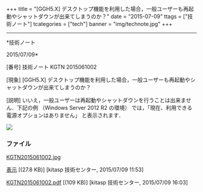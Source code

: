 ﻿+++
title = "[GGH5.X] デスクトップ機能を利用した場合，一般ユーザーも再起動やシャットダウンが出来てしまうのか？"
date = "2015-07-09"
ttags = ["技術ノート"]
tcategories = ["tech"]
banner = "img/technote.jpg"
+++

-----------------------------------------------------------------------------------------------------------------------------

*技術ノート

2015/07/09*


[番号]
技術ノート KGTN 2015061002

[現象]
[GGH5.X]
デスクトップ機能を利用した場合，一般ユーザーも再起動やシャットダウンが出来てしまうのか？

[説明]
いいえ，一般ユーザーは再起動やシャットダウンを行うことは出来ません．下記の例
（Windows Server 2012 R2 の環境）
では，「現在、利用できる電源オプションはありません」 と表示されます．

![](http://techreport.kitasp.net/attachments/download/2121/KGTN2015061002.jpg)


### ファイル

 
 


[KGTN2015061002.jpg](http://techreport.kitasp.net/attachments/download/2121/KGTN2015061002.jpg)

[表示](http://techreport.kitasp.net/attachments/2121/KGTN2015061002.jpg "表示")
 [(27.8 KB)] [kitasp 技術センター, 2015/07/09
11:53]

[KGTN2015061002.pdf](http://techreport.kitasp.net/attachments/download/2140/KGTN2015061002.pdf)
 [(109 KB)] [kitasp 技術センター, 2015/07/09
16:03]


 


 

